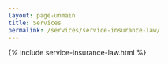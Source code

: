 ```yaml
---
layout: page-unmain
title: Services
permalink: /services/service-insurance-law/
---
```


{% include service-insurance-law.html %}
